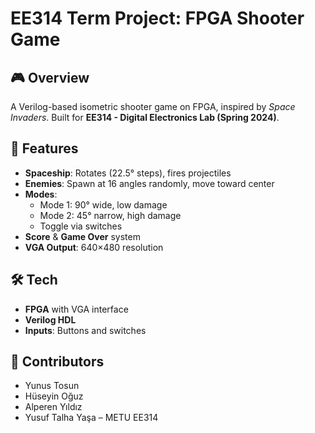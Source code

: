 # EE314 Term Project: FPGA Shooter Game

## 🎮 Overview
A Verilog-based isometric shooter game on FPGA, inspired by *Space Invaders*. Built for **EE314 - Digital Electronics Lab (Spring 2024)**.

## 🚀 Features
- **Spaceship**: Rotates (22.5° steps), fires projectiles
- **Enemies**: Spawn at 16 angles randomly, move toward center
- **Modes**: 
  - Mode 1: 90° wide, low damage  
  - Mode 2: 45° narrow, high damage  
  - Toggle via switches
- **Score** & **Game Over** system
- **VGA Output**: 640×480 resolution

## 🛠️ Tech
- **FPGA** with VGA interface  
- **Verilog HDL**  
- **Inputs**: Buttons and switches

## 👥 Contributors
- Yunus Tosun  
- Hüseyin Oğuz  
- Alperen Yıldız  
- Yusuf Talha Yaşa
– METU EE314


